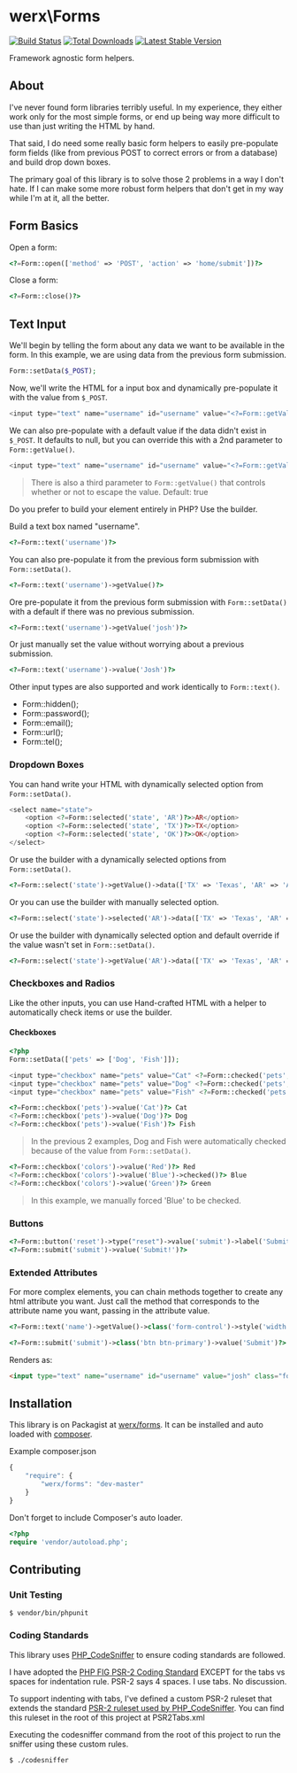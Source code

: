 # werx\Forms

[![Build Status](https://travis-ci.org/werx/forms.png?branch=master)](https://travis-ci.org/werx/forms) [![Total Downloads](https://poser.pugx.org/werx/forms/downloads.png)](https://packagist.org/packages/werx/forms) [![Latest Stable Version](https://poser.pugx.org/werx/forms/v/stable.png)](https://packagist.org/packages/werx/forms)

Framework agnostic form helpers.

## About
I've never found form libraries terribly useful. In my experience, they either work only for the most simple forms, or end up being way more difficult to use than just writing the HTML by hand.

That said, I do need some really basic form helpers to easily pre-populate form fields (like from previous POST to correct errors or from a database) and build drop down boxes.

The primary goal of this library is to solve those 2 problems in a way I don't hate. If I can make some more robust form helpers that don't get in my way while I'm at it, all the better.

## Form Basics

Open a form:

``` php
<?=Form::open(['method' => 'POST', 'action' => 'home/submit'])?>
```

Close a form:
``` php
<?=Form::close()?>
```

## Text Input

We'll begin by telling the form about any data we want to be available in the form. In this example, we are using data from the previous form submission.

```php
Form::setData($_POST);
```

Now, we'll write the HTML for a input box and dynamically pre-populate it with the value from `$_POST`.

``` php
<input type="text" name="username" id="username" value="<?=Form::getValue('username')?>">
```

We can also pre-populate with a default value if the data didn't exist in `$_POST`. It defaults to null, but you can override this with a 2nd parameter to `Form::getValue()`.

``` php
<input type="text" name="username" id="username" value="<?=Form::getValue('username', 'josh')?>">
```
> There is also a third parameter to `Form::getValue()` that controls whether or not to escape the value. Default: true


Do you prefer to build your element entirely in PHP? Use the builder.

Build a text box named "username".
``` php
<?=Form::text('username')?>
```

You can also pre-populate it from the previous form submission with `Form::setData()`.
``` php
<?=Form::text('username')->getValue()?>
```

Ore pre-populate it from the previous form submission with `Form::setData()` with a default if there was no previous submission.
``` php
<?=Form::text('username')->getValue('josh')?>
```

Or just manually set the value without worrying about a previous submission.
``` php
<?=Form::text('username')->value('Josh')?>
```

Other input types are also supported and work identically to `Form::text()`.

- Form::hidden();
- Form::password();
- Form::email();
- Form::url();
- Form::tel();

### Dropdown Boxes

You can hand write your HTML with dynamically selected option from `Form::setData()`.

``` php
<select name="state">
	<option <?=Form::selected('state', 'AR')?>>AR</option>
	<option <?=Form::selected('state', 'TX')?>>TX</option>
	<option <?=Form::selected('state', 'OK')?>>OK</option>
</select>
```

Or use the builder with a dynamically selected options from `Form::setData()`.

``` php
<?=Form::select('state')->getValue()->data(['TX' => 'Texas', 'AR' => 'Arkansas', 'OK' => 'Oklahoma'])?>
```

Or you can use the builder with manually selected option.

``` php
<?=Form::select('state')->selected('AR')->data(['TX' => 'Texas', 'AR' => 'Arkansas', 'OK' => 'Oklahoma'])?>
```

Or use the builder with dynamically selected option and default override if the value wasn't set in `Form::setData()`.

``` php
<?=Form::select('state')->getValue('AR')->data(['TX' => 'Texas', 'AR' => 'Arkansas', 'OK' => 'Oklahoma'])?>
```

### Checkboxes and Radios

Like the other inputs, you can use Hand-crafted HTML with a helper to automatically check items or use the builder.

#### Checkboxes
``` php
<?php
Form::setData(['pets' => ['Dog', 'Fish']]);
```

``` php
<input type="checkbox" name="pets" value="Cat" <?=Form::checked('pets', 'Cat')?> /> Cat
<input type="checkbox" name="pets" value="Dog" <?=Form::checked('pets', 'Dog')?> /> Dog
<input type="checkbox" name="pets" value="Fish" <?=Form::checked('pets', 'Fish')?> /> Fish
```

``` php
<?=Form::checkbox('pets')->value('Cat')?> Cat
<?=Form::checkbox('pets')->value('Dog')?> Dog
<?=Form::checkbox('pets')->value('Fish')?> Fish
```
> In the previous 2 examples, Dog and Fish were automatically checked because of the value from `Form::setData()`.

``` php
<?=Form::checkbox('colors')->value('Red')?> Red
<?=Form::checkbox('colors')->value('Blue')->checked()?> Blue
<?=Form::checkbox('colors')->value('Green')?> Green
```
> In this example, we manually forced 'Blue' to be checked.

### Buttons

``` php
<?=Form::button('reset')->type("reset")->value('submit')->label('Submit')?>
<?=Form::submit('submit')->value('Submit!')?>
```


### Extended Attributes
For more complex elements, you can chain methods together to create any html attribute you want. Just call the method that corresponds to the attribute name you want, passing in the attribute value.

``` php
<?=Form::text('name')->getValue()->class('form-control')->style('width: 250px')?>
```

``` php
<?=Form::submit('submit')->class('btn btn-primary')->value('Submit')?>
```
Renders as:

``` html
<input type="text" name="username" id="username" value="josh" class="form-control" style="width:250px" required="required"/>
```


## Installation
This library is on Packagist at [werx/forms](https://packagist.org/packages/werx/forms). It can be installed and auto loaded with [composer](https://getcomposer.org).

Example composer.json

``` javascript
{
	"require": {
		"werx/forms": "dev-master"
	}
}
```

Don't forget to include Composer's auto loader.

``` php
<?php
require 'vendor/autoload.php';
```

## Contributing

### Unit Testing

	$ vendor/bin/phpunit

### Coding Standards
This library uses [PHP_CodeSniffer](http://www.squizlabs.com/php-codesniffer) to ensure coding standards are followed.

I have adopted the [PHP FIG PSR-2 Coding Standard](http://www.php-fig.org/psr/psr-2/) EXCEPT for the tabs vs spaces for indentation rule. PSR-2 says 4 spaces. I use tabs. No discussion.

To support indenting with tabs, I've defined a custom PSR-2 ruleset that extends the standard [PSR-2 ruleset used by PHP_CodeSniffer](https://github.com/squizlabs/PHP_CodeSniffer/blob/master/CodeSniffer/Standards/PSR2/ruleset.xml). You can find this ruleset in the root of this project at PSR2Tabs.xml

Executing the codesniffer command from the root of this project to run the sniffer using these custom rules.


	$ ./codesniffer
